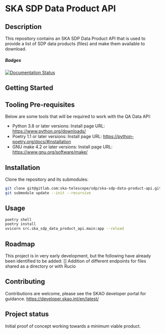 # SKA SDP Data Product API
## Description
This repository contains an SKA SDP Data Product API that is used to provide a list of SDP data products (files) and make them available to download.
##### Badges
[![Documentation Status](https://readthedocs.org/projects/ska-telescope-ska-sdp-data-product-api/badge/?version=latest)](https://developer.skao.int/projects/ska-sdp-data-product-api/en/latest/?badge=latest)

## Getting Started

## Tooling Pre-requisites

Below are some tools that will be required to work with the QA Data API:
- Python 3.8 or later versions: Install page URL: https://www.python.org/downloads/
- Poetry 1.1 or later versions: Install page URL: https://python-poetry.org/docs/#installation
- GNU make 4.2 or later versions: Install page URL: https://www.gnu.org/software/make/
<!-- - Docker 20.10 or later versions: Install page URL: https://docs.docker.com/engine/install/ -->

## Installation

Clone the repository and its submodules:

```bash
git clone git@gitlab.com:ska-telescope/sdp/ska-sdp-data-product-api.git
git submodule update --init --recursive
```

## Usage

```bash
poetry shell
poetry install
uvicorn src.ska_sdp_data_product_api.main:app --reload
```

## Roadmap
This project is in very early development, but the following have already been identified to be added:
[]  Addition of different endpoints for files shared as a directory or with Rucio

## Contributing
Contributions are welcome, please see the SKAO developer portal for guidance. https://developer.skao.int/en/latest/

## Project status
Initial proof of concept working towards a minimum viable product.

